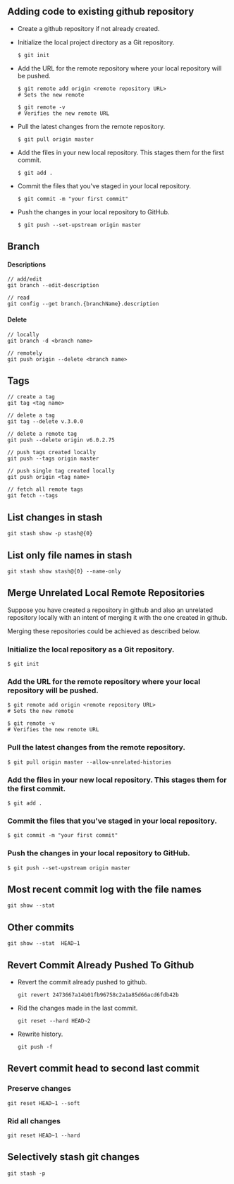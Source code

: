 ## Adding code to existing github repository

- Create a github repository if not already created.

- Initialize the local project directory as a Git repository.
  ```
  $ git init
  ```

- Add the URL for the remote repository where your local repository will be pushed.
  ```
  $ git remote add origin <remote repository URL>
  # Sets the new remote

  $ git remote -v
  # Verifies the new remote URL
  ```

- Pull the latest changes from the remote repository.
  ```
  $ git pull origin master
  ```

- Add the files in your new local repository. This stages them for the first commit.
  ```
  $ git add .
  ```

- Commit the files that you've staged in your local repository.
  ```
  $ git commit -m "your first commit"
  ```

- Push the changes in your local repository to GitHub.
  ```
  $ git push --set-upstream origin master
  ```

## Branch
#### Descriptions
```
// add/edit
git branch --edit-description

// read
git config --get branch.{branchName}.description
```

#### Delete
```
// locally
git branch -d <branch name>

// remotely
git push origin --delete <branch name>
```

## Tags 

```
// create a tag
git tag <tag name>

// delete a tag
git tag --delete v.3.0.0

// delete a remote tag
git push --delete origin v6.0.2.75

// push tags created locally
git push --tags origin master

// push single tag created locally
git push origin <tag name>

// fetch all remote tags
git fetch --tags
```

## List changes in stash

```
git stash show -p stash@{0}
```

## List only file names in stash

```
git stash show stash@{0} --name-only
```

## Merge Unrelated Local Remote Repositories

Suppose you have created a repository in github and also an unrelated repository locally with an intent of merging it with the one created in github.

Merging these repositories could be achieved as described below.

### Initialize the local repository as a Git repository.

`$ git init`

### Add the URL for the remote repository where your local repository will be pushed.

```
$ git remote add origin <remote repository URL>
# Sets the new remote

$ git remote -v
# Verifies the new remote URL
```

### Pull the latest changes from the remote repository.
```
$ git pull origin master --allow-unrelated-histories
```

### Add the files in your new local repository. This stages them for the first commit.
```
$ git add .
```

### Commit the files that you've staged in your local repository.
```
$ git commit -m "your first commit"
```

### Push the changes in your local repository to GitHub.
```
$ git push --set-upstream origin master
```

## Most recent commit log with the file names

```
git show --stat 
```

## Other commits

```
git show --stat  HEAD~1
```

## Revert Commit Already Pushed To Github

- Revert the commit already pushed to github.
  ```
  git revert 2473667a14b01fb96758c2a1a85d66acd6fdb42b
  ```

- Rid the changes made in the last commit.
  ```
  git reset --hard HEAD~2
  ```

- Rewrite history.
  ```
  git push -f
  ```

## Revert commit head to second last commit

### Preserve changes

```
git reset HEAD~1 --soft
```

### Rid all changes

```
git reset HEAD~1 --hard
```

## Selectively stash git changes

```
git stash -p
```
